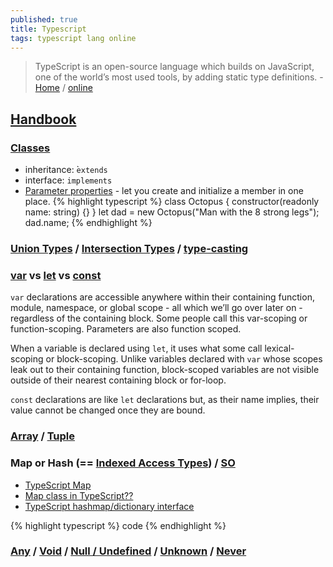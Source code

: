 ```yaml
---
published: true
title: Typescript
tags: typescript lang online
---
```

> TypeScript is an open-source language which builds on JavaScript, one of the world’s most used tools, by adding static type definitions. - [Home](https://www.typescriptlang.org/) / [online](https://www.typescriptlang.org/play)

## [Handbook](https://www.typescriptlang.org/docs/handbook/intro.html)

### [Classes](https://www.typescriptlang.org/docs/handbook/classes.html)
- inheritance: ̀`extends`
- interface: `implements` 
- [Parameter properties](https://www.typescriptlang.org/docs/handbook/classes.html#parameter-properties) - let you create and initialize a member in one place.
{% highlight typescript %}
class Octopus {
  constructor(readonly name: string) {}
}
let dad = new Octopus("Man with the 8 strong legs");
dad.name;
{% endhighlight %}


### [Union Types](https://www.typescriptlang.org/docs/handbook/unions-and-intersections.html) / [Intersection Types](https://www.typescriptlang.org/docs/handbook/unions-and-intersections.html#intersection-types) / [type-casting](https://www.typescripttutorial.net/typescript-tutorial/type-casting/)

### [var](https://www.typescriptlang.org/docs/handbook/variable-declarations.html#var-declarations) vs [let](https://www.typescriptlang.org/docs/handbook/variable-declarations.html#let-declarations) vs [const](https://www.typescriptlang.org/docs/handbook/variable-declarations.html#const-declarations)

`var` declarations are accessible anywhere within their containing function, module, namespace, or global scope - all which we’ll go over later on - regardless of the containing block. Some people call this var-scoping or function-scoping. Parameters are also function scoped.

When a variable is declared using `let`, it uses what some call lexical-scoping or block-scoping. Unlike variables declared with `var` whose scopes leak out to their containing function, block-scoped variables are not visible outside of their nearest containing block or for-loop.

`const` declarations are like `let` declarations but, as their name implies, their value cannot be changed once they are bound. 

### [Array](https://www.typescriptlang.org/docs/handbook/basic-types.html#array) / [Tuple](https://www.typescriptlang.org/docs/handbook/basic-types.html#tuple)

### Map or Hash (== [Indexed Access Types](https://www.typescriptlang.org/docs/handbook/2/indexed-access-types.html)) / [SO](https://stackoverflow.com/questions/42211175/typescript-hashmap-dictionary-interface)
- [TypeScript Map](https://howtodoinjava.com/typescript/maps/)
- [Map class in TypeScript??](https://www.reddit.com/r/typescript/comments/39taz3/map_class_in_typescript/)
- [TypeScript hashmap/dictionary interface](https://stackoverflow.com/questions/42211175/typescript-hashmap-dictionary-interface)

{% highlight typescript %}
code
{% endhighlight %}

### [Any](https://www.typescriptlang.org/docs/handbook/basic-types.html#any) / [Void](https://www.typescriptlang.org/docs/handbook/basic-types.html#void) / [Null / Undefined](https://www.typescriptlang.org/docs/handbook/basic-types.html#null-and-undefined) / [Unknown](https://www.typescriptlang.org/docs/handbook/basic-types.html#unknown)  / [Never](https://www.typescriptlang.org/docs/handbook/basic-types.html#never)
